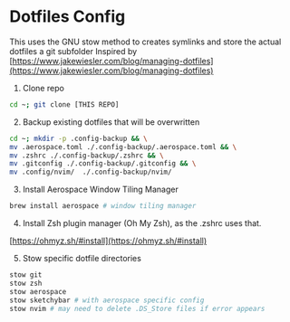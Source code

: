 # Dotfiles Config

This uses the GNU stow method to creates symlinks and store the actual dotfiles a git subfolder
Inspired by [https://www.jakewiesler.com/blog/managing-dotfiles](https://www.jakewiesler.com/blog/managing-dotfiles)

1. Clone repo

```bash
cd ~; git clone [THIS REPO]
```

2. Backup existing dotfiles that will be overwritten

```bash
cd ~; mkdir -p .config-backup && \
mv .aerospace.toml ./.config-backup/.aerospace.toml && \
mv .zshrc ./.config-backup/.zshrc && \
mv .gitconfig ./.config-backup/.gitconfig && \
mv .config/nvim/  ./.config-backup/nvim/
```

3. Install Aerospace Window Tiling Manager

```bash
brew install aerospace # window tiling manager
```

4. Install Zsh plugin manager (Oh My Zsh), as the .zshrc uses that.

[https://ohmyz.sh/#install](https://ohmyz.sh/#install)

5. Stow specific dotfile directories

```bash
stow git
stow zsh
stow aerospace
stow sketchybar # with aerospace specific config
stow nvim # may need to delete .DS_Store files if error appears
```
